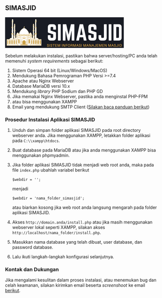 ## SIMASJID

![SIMASJID](https://raw.githubusercontent.com/noplanalderson/simasjid/main/_/images/simasjid_logo.png)

Sebelum melakukan instalasi, pastikan bahwa server/hosting/PC anda telah memenuhi _system requirements_ sebagai berikut:

1. Sistem Operasi 64 bit (Linux/Windows/MacOS) 
2. Mendukung Bahasa Pemrograman PHP Versi >=7.4
3. Apache atau Nginx Webserver
4. Database MariaDB versi 10.x
5. Mendukung _library_ PHP Sodium dan PHP GD
6. Jika memakai Nginx Webserver, pastika anda menginstal PHP-FPM
7. atau bisa menggunakan XAMPP
8. Email yang mendukung SMTP Client ([Silakan baca panduan berikut](https://www.dewaweb.com/blog/cara-setting-smtp-gmail/))

### Prosedur Instalasi Aplikasi SIMASJID

1. Unduh dan simpan folder aplikasi SIMASJID pada root directory webserver anda. Jika menggunakan XAMPP, letakkan folder aplikasi pada `C:\\xampp\htdocs`.
2. Buat database pada MariaDB atau jika anda menggunakan XAMPP bisa menggunakan phpmyadmin.
3. Jika folder aplikasi SIMASJID tidak menjadi web root anda, maka pada file `index.php` ubahlah variabel berikut

   ```
   $webdir = '';
   ```
   menjadi
   
   ```
   $webdir = 'nama_folder_simasjid';
   ```
   atau biarkan kosong jika web root anda langsung mengarah pada folder aplikasi SIMASJID.
4. Akses `http://domain.anda/install.php` atau jika masih menggunakan webserver lokal seperti XAMPP, silakan akses `http://localhost/nama_folder/install.php`.
5. Masukkan nama database yang telah dibuat, user database, dan password database.
6. Lalu ikuti langkah-langkah konfigurasi selanjutnya.

### Kontak dan Dukungan

Jika mengalami kesulitan dalam proses instalasi, atau menemukan bug dan celah keamanan, silakan kirimkan email beserta _screenshoot_ ke email [berikut](mailto:mrnaeem@tutanota.com).
